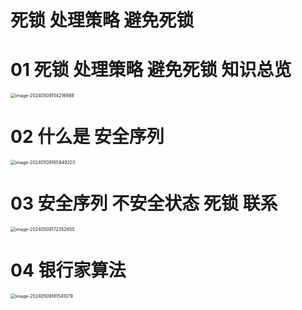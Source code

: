 # 死锁 处理策略 避免死锁



# 01 死锁 处理策略 避免死锁 知识总览

<img src="https://cvp.oss-cn-shanghai.aliyuncs.com/picgo/202405091542098.png" alt="image-20240509154216988" style="zoom:50%;" />



# 02 什么是 安全序列

<img src="https://cvp.oss-cn-shanghai.aliyuncs.com/picgo/202405091659153.png" alt="image-20240509165949203" style="zoom:50%;" />



# 03 安全序列 不安全状态 死锁 联系

<img src="https://cvp.oss-cn-shanghai.aliyuncs.com/picgo/202405091723035.png" alt="image-20240509172352650" style="zoom:50%;" />



# 04 银行家算法

<img src="https://cvp.oss-cn-shanghai.aliyuncs.com/picgo/202405091815490.png" alt="image-20240509181541079" style="zoom:50%;" />